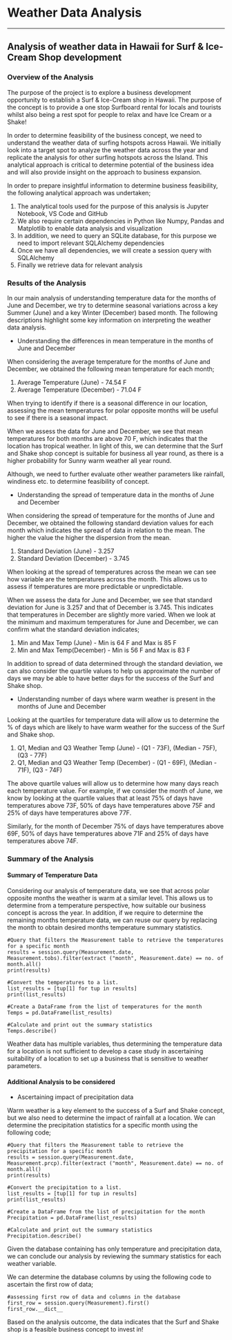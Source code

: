 # Weather Data Analysis
---
## Analysis of weather data in Hawaii for Surf & Ice-Cream Shop development

### Overview of the Analysis

The purpose of the project is to explore a business development opportunity to establish a Surf & Ice-Cream shop in Hawaii. The purpose of the concept is to provide a one stop Surfboard rental for locals and tourists whilst also being a rest spot for people to relax and have Ice Cream or a Shake!

In order to determine feasibility of the business concept, we need to understand the weather data of surfing hotspots across Hawaii. We initially look into a target spot to analyze the weather data across the year and replicate the analysis for other surfing hotspots across the Island. This analytical approach is critical to determine potential of the business idea and will also provide insight on the approach to business expansion.

In order to prepare insightful information to determine business feasibility, the following analytical approach was undertaken;

1. The analytical tools used for the purpose of this analysis is Jupyter Notebook, VS Code and GitHub
2. We also require certain dependencies in Python like Numpy, Pandas and Matplotlib to enable data analysis and visualization
3. In addition, we need to query an SQLite database, for this purpose we need to import relevant SQLAlchemy dependencies
4. Once we have all dependencies, we will create a session query with SQLAlchemy
5. Finally we retrieve data for relevant analysis

### Results of the Analysis

In our main analysis of understanding temperature data for the months of June and December, we try to determine seasonal variations across a key Summer (June) and a key Winter (December) based month. The following descriptions highlight some key information on interpreting the weather data analysis.

* Understanding the differences in mean temperature in the months of June and December

When considering the average temperature for the months of June and December, we obtained the following mean temperature for each month;

1. Average Temperature (June) - 74.54 F
2. Average Temperature (December) - 71.04 F

When trying to identify if there is a seasonal difference in our location, assessing the mean temperatures for polar opposite months will be useful to see if there is a seasonal impact.

When we assess the data for June and December, we see that mean temperatures for both months are above 70 F, which indicates that the location has tropical weather. In light of this, we can determine that the Surf and Shake shop concept is suitable for business all year round, as there is a higher probability for Sunny warm weather all year round.

Although, we need to further evaluate other weather parameters like rainfall, windiness etc. to determine feasibility of concept.

* Understanding the spread of temperature data in the months of June and December

When considering the spread of temperature for the months of June and December, we obtained the following standard deviation values for each month which indicates the spread of data in relation to the mean. The higher the value the higher the dispersion from the mean.

1. Standard Deviation (June) - 3.257
2. Standard Deviation (December) - 3.745

When looking at the spread of temperatures across the mean we can see how variable are the temperatures across the month. This allows us to assess if temperatures are more predictable or unpredictable.

When we assess the data for June and December, we see that standard deviation for June is 3.257 and that of December is 3.745. This indicates that temperatures in December are slightly more varied. When we look at the minimum and maximum temperatures for June and December, we can confirm what the standard deviation indicates;

1. Min and Max Temp (June) - Min is 64 F and Max is 85 F
2. Min and Max Temp(December) - Min is 56 F and Max is 83 F

In addition to spread of data determined through the standard deviation, we can also consider the quartile values to help us approximate the number of days we may be able to have better days for the success of the Surf and Shake shop.

* Understanding number of days where warm weather is present in the months of June and December

Looking at the quartiles for temperature data will allow us to determine the % of days which are likely to have warm weather for the success of the Surf and Shake shop.

1. Q1, Median and Q3 Weather Temp (June) - (Q1 - 73F), (Median - 75F), (Q3 - 77F)
2. Q1, Median and Q3 Weather Temp (December) - (Q1 - 69F), (Median - 71F), (Q3 - 74F)

The above quartile values will allow us to determine how many days reach each temperature value. For example, if we consider the month of June, we know by looking at the quartile values that at least 75% of days have temperatures above 73F, 50% of days have temperatures above 75F and 25% of days have temperatures above 77F. 

Similarly, for the month of December 75% of days have temperatures above 69F, 50% of days have temperatures above 71F and 25% of days have temperatures above 74F. 

### Summary of the Analysis

#### Summary of Temperature Data

Considering our analysis of temperature data, we see that across polar opposite months the weather is warm at a similar level. This allows us to determine from a temperature perspective, how suitable our business concept is across the year. In addition, if we require to determine the remaining months temperature data, we can reuse our query by replacing the month to obtain desired months temperature summary statistics.

```
#Query that filters the Measurement table to retrieve the temperatures for a specific month
results = session.query(Measurement.date, Measurement.tobs).filter(extract ("month", Measurement.date) == no. of month.all()
print(results)

#Convert the temperatures to a list.
list_results = [tup[1] for tup in results]
print(list_results)

#Create a DataFrame from the list of temperatures for the month
Temps = pd.DataFrame(list_results)

#Calculate and print out the summary statistics 
Temps.describe()
```

Weather data has multiple variables, thus determining the temperature data for a location is not sufficient to develop a case study in ascertaining suitability of a location to set up a business that is sensitive to weather parameters.


#### Additional Analysis to be considered

* Ascertaining impact of precipitation data

Warm weather is a key element to the success of a Surf and Shake concept, but we also need to determine the impact of rainfall at a location. We can determine the precipitation statistics for a specific month using the following code;

```
#Query that filters the Measurement table to retrieve the precipitation for a specific month
results = session.query(Measurement.date, Measurement.prcp).filter(extract ("month", Measurement.date) == no. of month.all()
print(results)

#Convert the precipitation to a list.
list_results = [tup[1] for tup in results]
print(list_results)

#Create a DataFrame from the list of precipitation for the month
Precipitation = pd.DataFrame(list_results)

#Calculate and print out the summary statistics 
Precipitation.describe()
```

Given the database containing has only temperature and precipitation data, we can conclude our analysis by reviewing the summary statistics for each weather variable.

We can determine the database columns by using the following code to ascertain the first row of data;

```
#assessing first row of data and columns in the database
first_row = session.query(Measurement).first()
first_row.__dict__
```

Based on the analysis outcome, the data indicates that the Surf and Shake shop is a feasible business concept to invest in!